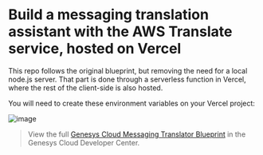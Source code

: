 # Build a messaging translation assistant with the AWS Translate service, hosted on Vercel

This repo follows the original blueprint, but removing the need for a local node.js server. That part is done through a serverless function in Vercel, where the rest of the client-side is also hosted. 

You will need to create these environment variables on your Vercel project:

![image](https://github.com/DOAGenesys/digital-messaging-translator-blueprint/assets/119416710/72dc6052-553e-4935-8cc0-56f8b75d3c67)


> View the full [Genesys Cloud Messaging Translator Blueprint](https://developer.mypurecloud.com/blueprints/digital-messaging-translator-blueprint/ "Goes to the digital-messaging-translator-blueprint repo") in the Genesys Cloud Developer Center.
